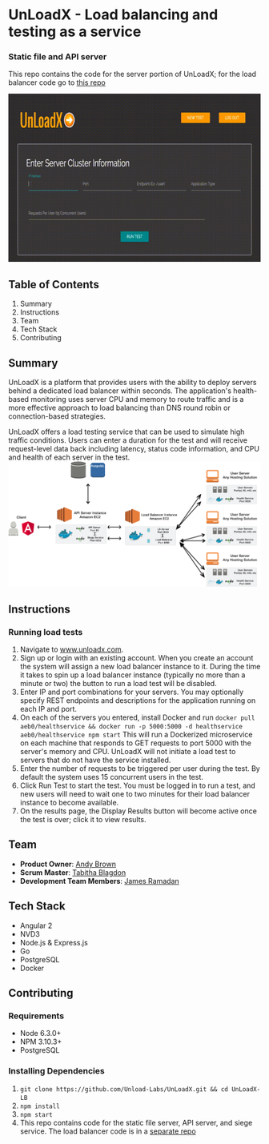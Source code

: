 # UnLoadX - Load balancing and testing as a service
### Static file and API server
This repo contains the code for the server portion of UnLoadX; for the load balancer code go to [this repo](https://github.com/Unload-Labs/UnLoadX-LB)


![alt text](./img/thesis.gif "UnLoadX")  <br/>
## Table of Contents
1. Summary
2. Instructions
3. Team
4. Tech Stack
5. Contributing

## Summary
UnLoadX is a platform that provides users with the ability to deploy servers behind a dedicated load balancer within seconds. The application's health-based monitoring uses server CPU and memory to route traffic and is a more effective approach to load balancing than DNS round robin or connection-based strategies. <br/>

UnLoadX offers a load testing service that can be used to simulate high traffic conditions. Users can enter a duration for the test and will receive request-level data back including latency, status code information, and CPU and health of each server in the test.  <br/>
![alt text](./img/architecture.png "Architecture")  <br/>

## Instructions
### Running load tests
1. Navigate to www.unloadx.com.
2. Sign up or login with an existing account. When you create an account the system will assign a new load balancer instance to it.  During the time it takes to spin up a load balancer instance (typically no more than a minute or two) the button to run a load test will be disabled.
3. Enter IP and port combinations for your servers. You may optionally specify REST endpoints and descriptions for the application running on each IP and port.
4. On each of the servers you entered, install Docker and run `docker pull aeb0/healthservice && docker run -p 5000:5000 -d healthservice aeb0/healthservice npm start` This will run a Dockerized microservice on each machine that responds to GET requests to port 5000 with the server's memory and CPU.  UnLoadX will not initiate a load test to servers that do not have the service installed.
5. Enter the number of requests to be triggered per user during the test. By default the system uses 15 concurrent users in the test.
6. Click Run Test to start the test. You must be logged in to run a test, and new users will need to wait one to two minutes for their load balancer instance to become available.
7. On the results page, the Display Results button will become active once the test is over; click it to view results.<br/>

## Team

  - __Product Owner__: [Andy Brown](https://github.com/aebrow4)
  - __Scrum Master__: [Tabitha Blagdon](https://github.com/tabithablagdon)
  - __Development Team Members__: [James Ramadan](https://github.com/jamesramadan)

## Tech Stack
* Angular 2
* NVD3
* Node.js & Express.js
* Go
* PostgreSQL
* Docker

## Contributing

### Requirements
- Node 6.3.0+
- NPM 3.10.3+
- PostgreSQL

### Installing Dependencies
1. `git clone https://github.com/Unload-Labs/UnLoadX.git && cd UnLoadX-LB`
2. `npm install`
3. `npm start`
4. This repo contains code for the static file server, API server, and siege service. The load balancer code is in a [separate repo](https://github.com/Unload-Labs/UnLoadX-LB)
